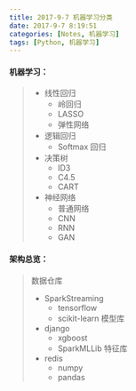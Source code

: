 ```yaml
---
title: 2017-9-7 机器学习分类 
date: 2017-9-7 8:19:51
categories: [Notes, 机器学习]
tags: [Python, 机器学习]
---
```

#### 机器学习：
> - 线性回归
>   * 岭回归
>   * LASSO
>   * 弹性网络
> - 逻辑回归
>   * Softmax 回归
> - 决策树
>   * ID3
>   * C4.5
>   * CART
> - 神经网络
>   * 普通网络
>   * CNN
>   * RNN
>   * GAN

#### 架构总览：
> 数据仓库
> - SparkStreaming
>   * tensorflow
>   * scikit-learn
> 模型库
> - django
>   * xgboost
>   * SparkMLLib
> 特征库
> - redis
>   * numpy
>   * pandas